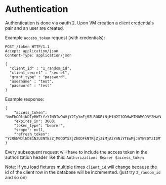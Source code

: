 Authentication
==============

Authentication is done via oauth 2. Upon VM creation a client credentials pair and an user are created. 

Example `access_token` request (with credentials):

```
POST /token HTTP/1.1
Accept: application/json
Content-Type: application/json

{
  "client_id" : "1_random_id",
  "client_secret" : "secret",
  "grant_type" : "password",
  "username" : "test",
  "password" : "test" 
}
```

Example response:

```
{
    "access_token": "NmFhODljNDIyMWZiYzY1MDIwOWVjY2IyYmFjM2U3ODRiNjM1N2I1ODMwMTM0MGQ3Y2MwYWY2M2Q0NjliYmEzNg",
    "expires_in": 3600,
    "token_type": "bearer",
    "scope": null,
    "refresh_token": "Y2RkNWJlNDE1N2U3NTkzZjM0ODY5ZjZhODFkNTRjZjZiMjA2YmNiYTEwMjJmYWE0YzI3MTliYzc5ZDU2NDE2MA"
}
```

Every subsequent request will have to include the access token in the authorization header like this:
`Authorization: Bearer $access_token`

Note: If you load fixtures multiple times `client_id` will change because the id of the client row in the database will be incremented. (just try `2_random_id` and so on)